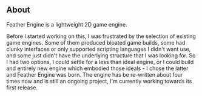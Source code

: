 ## About

Feather Engine is a lightweight 2D game engine. 

Before I started working on this, I was frustrated by the selection of existing game engines. Some of them produced bloated game builds, some had clunky interfaces or only supported scripting languages I didn't want use, and some just didn't have the underlying structure that I was looking for. So I had two options, I could settle for a less than ideal engine, or I could build and entirely new engine which embodied those ideals - I chose the latter and Feather Engine was born. The engine has be re-written about four times now and is still an ongoing project, I'm currently working towards its first release.
